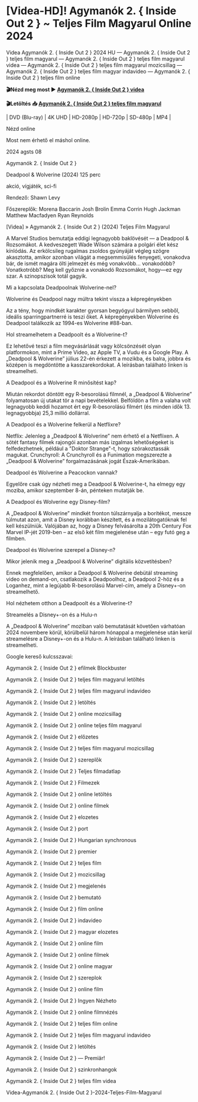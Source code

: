 # [Videa-HD]! Agymanók 2. { Inside Out 2 } ~ Teljes Film Magyarul Online 2024


Videa Agymanók 2. { Inside Out 2 } 2024 HU — Agymanók 2. { Inside Out 2 } teljes film magyarul — Agymanók 2. { Inside Out 2 } teljes film magyarul videa — Agymanók 2. { Inside Out 2 } teljes film magyarul mozicsillag — Agymanók 2. { Inside Out 2 } teljes film magyar indavideo — Agymanók 2. { Inside Out 2 } teljes film online

**🎬Nézd meg most ► [Agymanók 2. { Inside Out 2 } videa](https://is.gd/jKLAVe)**

**🎬Letöltés 📥 [Agymanók 2. { Inside Out 2 } teljes film magyarul](https://is.gd/jKLAVe)**


| DVD (Blu-ray) | 4K UHD | HD-2080p | HD-720p | SD-480p | MP4 |

Nézd online

Most nem érhető el máshol online.

2024 agsts 08

Agymanók 2. { Inside Out 2 }

Deadpool & Wolverine (2024) 125 perc

akció, vígjáték, sci-fi

Rendező: Shawn Levy

Főszereplők: Morena Baccarin Josh Brolin Emma Corrin Hugh Jackman Matthew Macfadyen Ryan Reynolds

[Videa] » Agymanók 2. { Inside Out 2 } (2024) Teljes Film Magyarul

A Marvel Studios bemutatja eddigi legnagyobb baklövését — a Deadpool & Rozsomákot. A kedveszegett Wade Wilson számára a polgári élet kész kínlódás. Az erkölcsileg rugalmas zsoldos gyúnyáját végleg szögre akasztotta, amikor azonban világát a megsemmisülés fenyegeti, vonakodva bár, de ismét magára ölti jelmezét és még vonakvóbb... vonakodóbb? Vonatkotróbb? Meg kell győznie a vonakodó Rozsomákot, hogy—ez egy szar. A szinopszisok totál gagyik.

Mi a kapcsolata Deadpoolnak Wolverine-nel?

Wolverine és Deadpool nagy múltra tekint vissza a képregényekben

Az a tény, hogy mindkét karakter gyorsan begyógyul bármilyen sebből, ideális sparringpartnerré is teszi őket. A képregényekben Wolverine és Deadpool találkozik az 1994-es Wolverine #88-ban.

Hol streamelhetem a Deadpoolt és a Wolverine-t?

Ez lehetővé teszi a film megvásárlását vagy kölcsönzését olyan platformokon, mint a Prime Video, az Apple TV, a Vudu és a Google Play. A „Deadpool & Wolverine” július 22-én érkezett a mozikba, és balra, jobbra és középen is megdöntötte a kasszarekordokat. A leírásban található linken is streamelheti.

A Deadpool és a Wolverine R minősítést kap?

Miután rekordot döntött egy R-besorolású filmnél, a „Deadpool & Wolverine” folyamatosan új utakat tör a napi bevételekkel. Belföldön a film a valaha volt legnagyobb keddi hozamot ért egy R-besorolású filmért (és minden idők 13. legnagyobbja) 25,3 millió dollárral.

A Deadpool és a Wolverine felkerül a Netflixre?

Netflix: Jelenleg a „Deadpool & Wolverine” nem érhető el a Netflixen. A sötét fantasy filmek rajongói azonban más izgalmas lehetőségeket is felfedezhetnek, például a "Doktor Strange"-t, hogy szórakoztassák magukat. Crunchyroll: A Crunchyroll és a Funimation megszerezte a „Deadpool & Wolverine” forgalmazásának jogát Észak-Amerikában.

Deadpool és Wolverine a Peacockon vannak?

Egyelőre csak úgy nézheti meg a Deadpool & Wolverine-t, ha elmegy egy moziba, amikor szeptember 8-án, pénteken mutatják be.

A Deadpool és Wolverine egy Disney-film?

A „Deadpool & Wolverine” mindkét fronton túlszárnyalja a borítékot, messze túlmutat azon, amit a Disney korábban készített, és a mozilátogatóknak fel kell készülniük. Valójában az, hogy a Disney felvásárolta a 20th Century Fox Marvel IP-jét 2019-ben – az első két film megjelenése után – egy futó geg a filmben.

Deadpool és Wolverine szerepel a Disney-n?

Mikor jelenik meg a „Deadpool & Wolverine” digitális közvetítésben?

Ennek megfelelően, amikor a Deadpool & Wolverine debütál streaming video on demand-on, csatlakozik a Deadpoolhoz, a Deadpool 2-höz és a Loganhez, mint a legújabb R-besorolású Marvel-cím, amely a Disney+-on streamelhető.

Hol nézhetem otthon a Deadpoolt és a Wolverine-t?

Streamelés a Disney+-on és a Hulu-n

A „Deadpool & Wolverine” moziban való bemutatását követően várhatóan 2024 novembere körül, körülbelül három hónappal a megjelenése után kerül streamelésre a Disney+-on és a Hulu-n. A leírásban található linken is streamelheti.

Google kereső kulcsszavai:

Agymanók 2. { Inside Out 2 } efilmek Blockbuster

Agymanók 2. { Inside Out 2 } teljes film magyarul letöltés

Agymanók 2. { Inside Out 2 } teljes film magyarul indavideo

Agymanók 2. { Inside Out 2 } letöltés

Agymanók 2. { Inside Out 2 } online mozicsillag

Agymanók 2. { Inside Out 2 } online teljes film magyarul

Agymanók 2. { Inside Out 2 } előzetes

Agymanók 2. { Inside Out 2 } teljes film magyarul mozicsillag

Agymanók 2. { Inside Out 2 } szereplők

Agymanók 2. { Inside Out 2 } Teljes filmadatlap

Agymanók 2. { Inside Out 2 } Filmezek

Agymanók 2. { Inside Out 2 } online letöltés

Agymanók 2. { Inside Out 2 } online filmek

Agymanók 2. { Inside Out 2 } elozetes

Agymanók 2. { Inside Out 2 } port

Agymanók 2. { Inside Out 2 } Hungarian synchronous

Agymanók 2. { Inside Out 2 } premier

Agymanók 2. { Inside Out 2 } teljes film

Agymanók 2. { Inside Out 2 } mozicsillag

Agymanók 2. { Inside Out 2 } megjelenés

Agymanók 2. { Inside Out 2 } bemutató

Agymanók 2. { Inside Out 2 } film online

Agymanók 2. { Inside Out 2 } indavideo

Agymanók 2. { Inside Out 2 } magyar elozetes

Agymanók 2. { Inside Out 2 } online film

Agymanók 2. { Inside Out 2 } online filmek

Agymanók 2. { Inside Out 2 } online magyar

Agymanók 2. { Inside Out 2 } szereplok

Agymanók 2. { Inside Out 2 } online film

Agymanók 2. { Inside Out 2 } Ingyen Nézheto

Agymanók 2. { Inside Out 2 } online filmnézés

Agymanók 2. { Inside Out 2 } teljes film online

Agymanók 2. { Inside Out 2 } teljes film magyarul indavideo

Agymanók 2. { Inside Out 2 } letöltés

Agymanók 2. { Inside Out 2 } — Premiär!

Agymanók 2. { Inside Out 2 } szinkronhangok

Agymanók 2. { Inside Out 2 } teljes film videa

Videa-Agymanók 2. { Inside Out 2 }-2024-Teljes-Film-Magyarul
